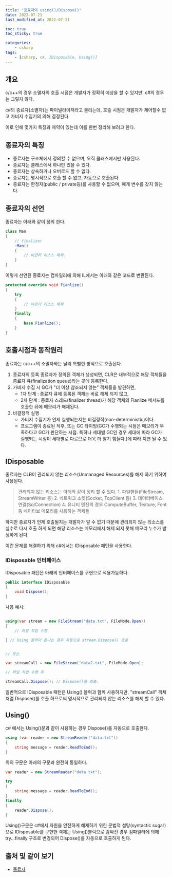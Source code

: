 ```yaml
---
title: "종료자와 using()/Dispose()"
date: 2022-07-21
last_modified_at: 2022-07-21

toc: true
toc_sticky: true

categories:
    - csharp
tags:
    - [csharp, c#, IDisposable, Using()]
---
```


## 개요

c/c++의 경우 소멸자의 호출 시점은 개발자가 정확히 예상을 할 수 있지만. c#의 경우는 그렇지 않다.

c#의 종료자(소멸자)는 파이널라이저라고 불리는데, 호출 시점은 개발자가 제어할수 없고 가비지 수집기의 의해 결정된다.

이로 인해 몇가지 특징과 제약이 있는데 이를 한번 정리해 보려고 한다.

## 종료자의 특징

- 종료자는 구조체에서 정의할 수 없으며, 오직 클래스에서만 사용된다.
- 종료자는 클래스에서 하나만 있을 수 있다.
- 종료자는 상속하거나 오버로드 할 수 없다.
- 종료자는 명시적으로 호출 할 수 없고, 자동으로 호출된다.
- 종료자는 한정자(public / private등)를 사용할 수 없으며, 매개 변수를 갖지 않는다.

## 종료자의 선언

종료자는 아래와 같이 정의 한다.

```cs
class Man
{
    // finalizer
    ~Man() 
    {
        // 비관리 리소스 해제.
    }
}
```

이렇게 선언된 종료자는 컴파일러에 의해 IL에서는 아래와 같은 코드로 변환된다.

```cs
protected override void Fianlize()
{
    try
    {
        // 비관리 리소스 해제
    }
    finally
    {
        base.Fianlize();
    }
}
```

## 호출시점과 동작원리

종료자는 c/c++의 소멸자와는 달리 특별한 방식으로 호출된다.

1. 종료자의 등록
    종료자가 정의된 객체가 생성되면, CLR은 내부적으로 해당 객체들을 종료자 큐(finalization queue)라는 곳에 등록한다.
2. 가비지 수집 시
    GC가 "더 이상 참조되지 않는" 객체들을 발견하면,
    - 1차 단계 : 종료자 큐에 등록된 객체는 바로 해제 되지 않고,
    - 2차 단계 : 종료자 스레드(finalizer thread)가 해당 객체의 Fianlize 메서드를 호출한 뒤에 메모리가 해제된다.
3. 비결정적 실행
    - 가비지 수집기가 언제 실행되는지는 비결정적(non-deterministic)이다.
    - 프로그램이 종료된 직후, 또는 GC 타이밍(GC가 수행되는 시점은 메모리가 부족하다고 GC가 판단하는 시점. 특히나 세대별 GC인 경우 세대에 따라 GC가 실행되는 시점이 세대별로 다르므로 더욱 더 알기 힘들다.)에 따라 지연 될 수 있다.

## IDisposable

종료자는 CLR이 관리되지 않는 리소스(Unmanaged Resources)를 해제 하기 위하여 사용된다.

> 관리되지 않는 리소스는 아래와 같이 정리 할 수 있다.
    1. 파일핸들(FileStream, StreamWriter 등)
    2. 네트워크 소켓(Socket, TcpClient 등)
    3. 데이터베이스 연결(SqlConnection)
    4. 유니티 엔진의 경우 ComputeBuffer, Texture, Font등 네이티브 메모리를 사용하는 객체들

하지만 종료자가 언제 호출될지는 개발자가 알 수 없기 때문에 관리되지 않는 리소스를 실수로 다시 호출 하게 되면 해당 리소스는 메모리에서 해제 되지 못해 메모리 누수가 발생하게 된다.

이런 문제를 해결하기 위해 c#에서는 IDisposable 패턴을 사용한다.

### IDisposable 인터페이스

IDisposable 패턴은 아래의 인터페이스를 구현으로 적용가능하다.

```cs
public interface IDisposable
{
    void Dispose();
}
```

사용 예시:

```cs

using(var stream = new FileStream("data.txt", FileMode.Open))
{
    // 파일 작업 수행

} // Using 블럭이 끝나는 경우 자동으로 stream.Dispose() 호출


// 또는

var streamCall = new FileStream("data2.txt", FileMode.Open);

// 파일 작업 수행 후

streamCall.Dispose(); // Dispose()를 호출.
```

일반적으로 IDisposable 패턴은 Using() 블럭과 함께 사용하지만, "streamCall" 객체처럼 Dispose()를 호출 하므로써 명시적으로 관리되지 않는 리소스를 해제 할 수 있다.

## Using()

c# 에서는 Using()문과 같이 사용하는 경우 Dispose()를 자동으로 호출한다.

```cs
using (var reader = new StreamReader("data.txt"))
{
    string message = reader.ReadToEnd();
}
```

위의 구문은 아래의 구문과 완전히 동일하다.

```cs
var reader = new StreamReader("data.txt");

try
{
    string message = reader.ReadToEnd();
}
finally
{
    reader.Dispose();
}
```

Using()구문은 c#에서 자원을 안전하게 해제하기 위한 문법적 설탕(syntactic sugar)으로 IDisposable를 구현한 객체는 Using()블럭으로 감싸진 경우 컴파일러에 의해 try...finally 구조로 변경되어 Dispose()를 자동으로 호출하게 된다.

## 출처 및 같이 보기

- [종료자](https://learn.microsoft.com/ko-kr/dotnet/csharp/programming-guide/classes-and-structs/finalizers)
